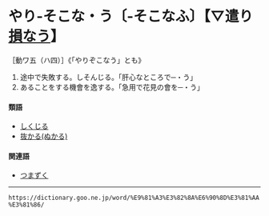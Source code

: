 # やり‐そこな・う〔‐そこなふ〕【▽遣り[損なう](そこなう（損なう）)】
［動ワ五（ハ四）］《「やりぞこなう」とも》

1.  途中で失敗する。しそんじる。「肝心なところで─・う」
2.  あることをする機會を逸する。「急用で花見の會を─・う」
    

#### 類語

-   [しくじる](https://dictionary.goo.ne.jp//word/%E3%81%97%E3%81%8F%E3%81%98%E3%82%8B/#jn-95339)
-   [抜かる(ぬかる)](https://dictionary.goo.ne.jp//word/%E6%8A%9C%E3%81%8B%E3%82%8B/#jn-169143)

#### 関連語

-   [つまずく](https://dictionary.goo.ne.jp//word/%E8%BA%93%E3%81%8F/#jn-148153)

---
`https://dictionary.goo.ne.jp/word/%E9%81%A3%E3%82%8A%E6%90%8D%E3%81%AA%E3%81%86/`
